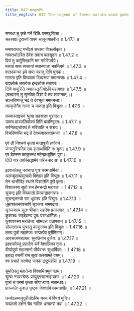 ```yaml
---
title: 047 मरुदुत्पत्तिः
title_english: 047 The legend of Seven maruts wind gods

---
```

सप्तधा तु कृते गर्भे दितिः परमदुःखिता।  
सहस्राक्षं दुराधर्षं वाक्यं सानुनयाब्रवीत् ॥ 1.47.1 ॥   

ममापराधाद् गर्भोऽयं सप्तधा विफलीकृतः।  
नापराधोऽस्ति देवेश तवात्र बलसूदन ॥ 1.47.2 ॥   
प्रियं तु कर्तुमिच्छामि मम गर्भविपर्यये।  
मरुतां सप्त सप्तानां स्थानपाला भवन्त्विमे ॥ 1.47.3 ॥   
वातस्कन्धा इमे सप्त चरन्तु दिवि पुत्रक।  
मारुता इति विख्याता दिव्यरूपा ममात्मजाः ॥ 1.47.4 ॥   
ब्रह्मलोकं चरत्वेक इन्द्रलोकं तथापरः।  
दिवि वायुरिति ख्यातस्तृतीयोऽपि महायशाः ॥ 1.47.5 ॥   
(चत्वारस् तु सुरश्रेष्ठ दिशो वै तव शासनात् ।)  
सञ्चरिष्यन्तु भद्रं ते देवभूता ममात्मजाः।  
त्वत्कृतेनैव नाम्ना च मारुता इति विश्रुताः ॥ 1.47.6 ॥   

तस्यास्तद्वचनं श्रुत्वा सहस्राक्षः पुरन्दरः।  
उवाच प्राञ्जलिर्वाक्यं दितिं बलनिषूदनः ॥ 1.47.7 ॥   
सर्वमेतद्यथोक्तं ते भविष्यति न संशयः।  
विचरिष्यन्ति भद्रं ते देवरूपास्तवात्मजाः ॥ 1.47.8 ॥   

एवं तौ निश्चयं कृत्वा मातापुत्रौ तपोवने।  
जग्मतुस्त्रिदिवं राम कृतार्थाविति नः श्रुतम् ॥ 1.47.9 ॥   
एष देशस्स काकुत्स्थ महेन्द्राध्युषितः पुरा।  
दितिं यत्र तपस्सिद्धामेवं परिचचार सः ॥ 1.47.10 ॥   

इक्ष्वाकोस्तु नरव्याघ्र पुत्रः परमधार्मिकः।  
अलम्बुसायामुत्पन्नो विशाल इति विश्रुतः ॥ 1.47.11 ॥   
तेन चासीदिह स्थाने विशालेति पुरी कृता।  
विशालस्य सुतो राम हेमचन्द्रो महाबलः ॥ 1.47.12 ॥   
सुचन्द्र इति विख्यातो हेमचन्द्रादनन्तरः।  
सुचन्द्रतनयो राम धूम्राश्व इति विश्रुतः ॥ 1.47.13 ॥   
धूम्राश्वतनयश्चापि सृञ्जयः समपद्यत।  
सृञ्जयस्य सुतः श्रीमान् सहदेवः प्रतापवान् ॥ 1.47.14 ॥   
कुशाश्वः सहदेवस्य पुत्रः परमधार्मिकः।  
कुशाश्वस्य महातेजाः सोमदत्तः प्रतापवान् ॥ 1.47.15 ॥   
सोमदत्तस्य पुत्रस्तु काकुत्स्थ इति विश्रुतः ॥ 1.47.16 ॥   
तस्य पुत्रो महातेजाः सम्प्रत्येष पुरीमिमाम्।  
आवसत्यमरप्रख्यः सुमतिर्नाम दुर्जयः ॥ 1.47.17 ॥   
इक्ष्वाकोस्तु प्रसादेन सर्वे वैशालिका नृपाः।  
दीर्घायुषो महात्मानो वीर्यवन्तः सुधार्मिकाः ॥ 1.47.18 ॥   
इहाद्य रजनीं राम सुखं वत्स्यामहे वयम्।  
श्वः प्रभाते नरश्रेष्ठ जनकं द्रष्टुमर्हसि ॥ 1.47.19 ॥   

सुमतिस्तु महातेजा विश्वामित्रमुपागतम्।  
श्रुत्वा नरवरश्रेष्ठः प्रत्युद्गच्छन्महायशाः ॥ 1.47.20 ॥   
पूजां च परमां कृत्वा सोपाध्यायः सबान्धवः।  
प्राञ्जलिः कुशलं पृष्ट्वा विश्वामित्रमथाब्रवीत् ॥ 1.47.21 ॥   

धन्योऽस्म्यनुगृहीतोऽस्मि यस्य मे विषयं मुनिः।  
सम्प्राप्तो दर्शनं चैव नास्ति धन्यतरो मया ॥ 1.47.22 ॥   